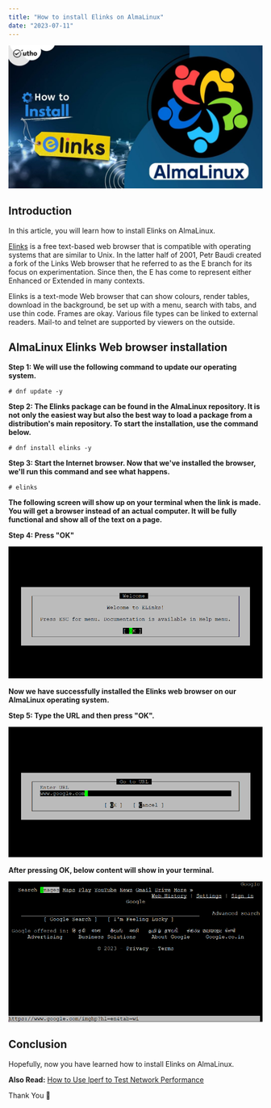 ```yaml
---
title: "How to install Elinks on AlmaLinux"
date: "2023-07-11"
---
```


![How to install Elinks on AlmaLinux](images/How-to-install-Elinks-on-AlmaLinux-1024x576.jpg)

## Introduction

In this article, you will learn how to install Elinks on AlmaLinux.

[Elinks](https://en.wikipedia.org/wiki/ELinks) is a free text-based web browser that is compatible with operating systems that are similar to Unix. In the latter half of 2001, Petr Baudi created a fork of the Links Web browser that he referred to as the E branch for its focus on experimentation. Since then, the E has come to represent either Enhanced or Extended in many contexts.

Elinks is a text-mode Web browser that can show colours, render tables, download in the background, be set up with a menu, search with tabs, and use thin code. Frames are okay. Various file types can be linked to external readers. Mail-to and telnet are supported by viewers on the outside.

## AlmaLinux Elinks Web browser installation

**Step 1: We will use the following command to update our operating system.**

```
# dnf update -y

```

**Step 2: The Elinks package can be found in the AlmaLinux repository. It is not only the easiest way but also the best way to load a package from a distribution's main repository. To start the installation, use the command below.**

```
# dnf install elinks -y

```

**Step 3: Start the Internet browser. Now that we've installed the browser, we'll run this command and see what happens.**

```
# elinks

```

**The following screen will show up on your terminal when the link is made. You will get a browser instead of an actual computer. It will be fully functional and show all of the text on a page.**

**Step 4: Press "OK"**

![How to install Elinks on AlmaLinux](images/1-30.png)

**Now we have successfully installed the Elinks web browser on our AlmaLinux operating system.**

**Step 5: Type the URL and then press "OK".**

![How to install Elinks on AlmaLinux](images/2-23.png)

**After pressing OK, below content will show in your terminal.**

![install Elinks on AlmaLinux](images/image-1209.png)

## Conclusion

Hopefully, now you have learned how to install Elinks on AlmaLinux.

**Also Read:** [How to Use Iperf to Test Network Performance](https://utho.com/docs/tutorial/how-to-use-iperf-to-test-network-performance/)

Thank You 🙂
